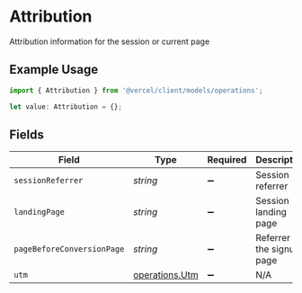 # Attribution

Attribution information for the session or current page

## Example Usage

```typescript
import { Attribution } from '@vercel/client/models/operations';

let value: Attribution = {};
```

## Fields

| Field                      | Type                                             | Required           | Description                 |
| -------------------------- | ------------------------------------------------ | ------------------ | --------------------------- |
| `sessionReferrer`          | _string_                                         | :heavy_minus_sign: | Session referrer            |
| `landingPage`              | _string_                                         | :heavy_minus_sign: | Session landing page        |
| `pageBeforeConversionPage` | _string_                                         | :heavy_minus_sign: | Referrer to the signup page |
| `utm`                      | [operations.Utm](../../models/operations/utm.md) | :heavy_minus_sign: | N/A                         |
